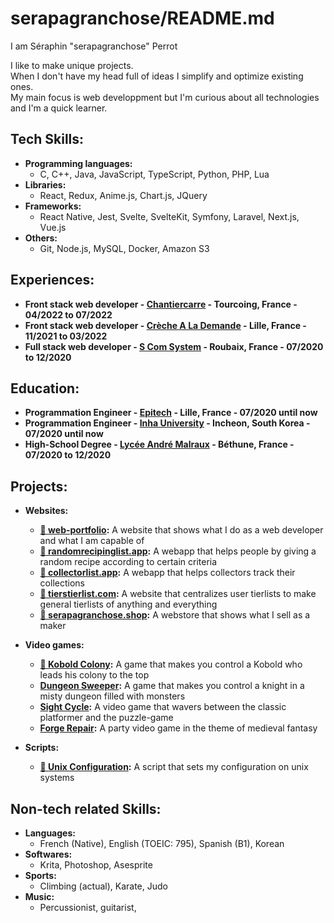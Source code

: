 # serapagranchose/README.md

I am Séraphin "serapagranchose" Perrot  

I like to make unique projects.  
When I don't have my head full of ideas I simplify and optimize existing ones.  
My main focus is web developpment but I'm curious about all technologies and I'm a quick learner.  

## Tech Skills:
- **Programming languages:**
    - C, C++, Java, JavaScript, TypeScript, Python, PHP, Lua
- **Libraries:**
    - React, Redux, Anime.js, Chart.js, JQuery
- **Frameworks:**
    - React Native, Jest, Svelte, SvelteKit, Symfony, Laravel, Next.js, Vue.js
- **Others:**
    - Git, Node.js, MySQL, Docker, Amazon S3

## Experiences:
- **Front stack web developer - [Chantiercarre](https://www.chantiercarre.fr) - Tourcoing, France - 04/2022 to 07/2022**
- **Front stack web developer - [Crèche A La Demande](https://www.crechealademande.fr) - Lille, France - 11/2021 to 03/2022**
- **Full stack web developer - [S Com System](https://s-com-system.fr) - Roubaix, France - 07/2020 to 12/2020**

## Education:
- **Programmation Engineer - [Epitech](https://www.epitech.eu/fr/formations/epitech-en-5-ans) - Lille, France - 07/2020 until now**
- **Programmation Engineer - [Inha University](https://eng.inha.ac.kr/eng/index.do) - Incheon, South Korea - 07/2020 until now**
- **High-School Degree - [Lycée André Malraux](https://andre-malraux-bethune.enthdf.fr) - Béthune, France - 07/2020 to 12/2020**

## Projects:
- **Websites:**
    - [**🚧 web-portfolio**](https://github.com/serapagranchose/web-portfolio)**:** A website that shows what I do as a web developer and what I am capable of
    - [**🚧 randomrecipinglist.app**](https://github.com/serapagranchose/randomrecipinglist.app)**:** A webapp that helps people by giving a random recipe according to certain criteria
    - [**🚧 collectorlist.app**](https://github.com/serapagranchose/collectorlist.app)**:** A webapp that helps collectors track their collections
    - [**🚧 tierstierlist.com**](https://github.com/serapagranchose/tierstierlist.com)**:** A website that centralizes user tierlists to make general tierlists of anything and everything
    - [**🚧 serapagranchose.shop**](https://github.com/serapagranchose/serapagranchose.shop)**:** A webstore that shows what I sell as a maker

- **Video games:**
    - [**🚧 Kobold Colony**](https://github.com/serapagranchose/kobold-colony)**:** A game that makes you control a Kobold who leads his colony to the top
    - [**Dungeon Sweeper**](https://github.com/serapagranchose/dungeon-sweeper)**:** A game that makes you control a knight in a misty dungeon filled with monsters
    - [**Sight Cycle**](https://github.com/serapagranchose/sight-cycle)**:** A video game that wavers between the classic platformer and the puzzle-game
    - [**Forge Repair**](https://github.com/serapagranchose/forge-repair)**:** A party video game in the theme of medieval fantasy

- **Scripts:**
    - [**🚧 Unix Configuration**](https://github.com/serapagranchose/unix_configuration)**:** A script that sets my configuration on unix systems

## Non-tech related Skills:
- **Languages:**
    - French (Native), English (TOEIC: 795), Spanish (B1), Korean
- **Softwares:**
    - Krita, Photoshop, Asesprite
- **Sports:**
    - Climbing (actual), Karate, Judo 
- **Music:**
    - Percussionist, guitarist, 
